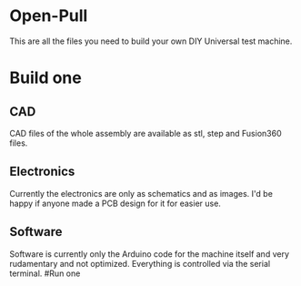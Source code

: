 # Open-Pull
This are all the files you need to build your own DIY Universal test machine.
# Build one
## CAD
CAD files of the whole assembly are available as stl, step and Fusion360 files.
## Electronics
Currently the electronics are only as schematics and as images. I'd be happy if anyone made a PCB design for it for easier use.
## Software
Software is currently only the Arduino code for the machine itself and very rudamentary and not optimized. Everything is controlled via the serial terminal.
#Run one

